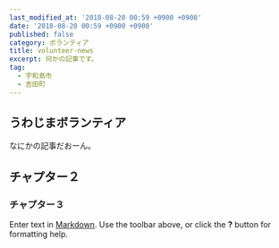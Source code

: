 ```yaml
---
last_modified_at: '2018-08-20 00:59 +0900 +0900'
date: '2018-08-20 00:59 +0900 +0900'
published: false
category: ボランティア
title: volunteer-news
excerpt: 何かの記事です。
tag:
  - 宇和島市
  - 吉田町
---
```

## うわじまボランティア
なにかの記事だおーん。

## チャプター２

### チャプター３

Enter text in [Markdown](http://daringfireball.net/projects/markdown/). Use the toolbar above, or click the **?** button for formatting help.
